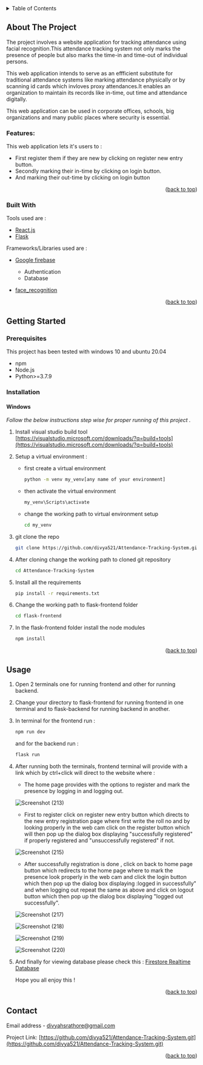 <!-- <div id="top"></div> -->
<!--
*** Thanks for checking out the Best-README-Template. If you have a suggestion
*** that would make this better, please fork the repo and create a pull request
*** or simply open an issue with the tag "enhancement".
*** Don't forget to give the project a star!
*** Thanks again! Now go create something AMAZING! :D
-->

<!-- PROJECT SHIELDS -->
<!--
*** I'm using markdown "reference style" links for readability.
*** Reference links are enclosed in brackets [ ] instead of parentheses ( ).
*** See the bottom of this document for the declaration of the reference variables
*** for contributors-url, forks-url, etc. This is an optional, concise syntax you may use.
*** https://www.markdownguide.org/basic-syntax/#reference-style-links
-->
<!-- [![Contributors][contributors-shield]][contributors-url]
[![Forks][forks-shield]][forks-url]
[![Stargazers][stars-shield]][stars-url]
[![Issues][issues-shield]][issues-url]
[![MIT License][license-shield]][license-url]
[![LinkedIn][linkedin-shield]][linkedin-url] -->



<!-- PROJECT LOGO -->
<!-- <br />
<div align="center">
  <a href="https://github.com/othneildrew/Best-README-Template">
    <img src="images/logo.png" alt="Logo" width="80" height="80">
  </a>

  <h3 align="center">Best-README-Template</h3>

  <p align="center">
    An awesome README template to jumpstart your projects!
    <br />
    <a href="https://github.com/othneildrew/Best-README-Template"><strong>Explore the docs »</strong></a>
    <br />
    <br />
    <a href="https://github.com/othneildrew/Best-README-Template">View Demo</a>
    ·
    <a href="https://github.com/othneildrew/Best-README-Template/issues">Report Bug</a>
    ·
    <a href="https://github.com/othneildrew/Best-README-Template/issues">Request Feature</a>
  </p>
</div> -->



<!-- TABLE OF CONTENTS -->
<details>
  <summary>Table of Contents</summary>
  <ol>
    <li>
      <a href="#about-the-project">About The Project</a>
      <ul>
        <li><a href="#built-with">Built With</a></li>
      </ul>
    </li>
    <li>
      <a href="#getting-started">Getting Started</a>
      <ul>
        <li><a href="#prerequisites">Prerequisites</a></li>
        <li><a href="#installation">Installation</a></li>
      </ul>
    </li>
    <li><a href="#usage">Usage</a></li>
    <!-- <li><a href="#roadmap">Roadmap</a></li> -->
    <!-- <li><a href="#contributing">Contributing</a></li> -->
    <!-- <li><a href="#license">License</a></li> -->
    <li><a href="#contact">Contact</a></li>
    <!-- <li><a href="#acknowledgments">Acknowledgments</a></li> -->
  </ol>
</details>



<!-- ABOUT THE PROJECT -->
## About The Project

<!-- [![Product Name Screen Shot][product-screenshot]](https://example.com) -->

The project involves a website application for tracking attendance using facial recognition.This attendance tracking system not only marks the presence of people but also marks the time-in and time-out of individual persons.

This web application intends to serve as an effficient substitute for traditional attendance systems like marking attendance physically or by scanning id cards which invloves proxy attendances.It  enables an organization to maintain its records like in-time, out time and attendance digitally.

This web application can be used in corporate offices, schools, big organizations  and many public places where security is essential.

<!-- It  enables an organization to maintain its records like in-time, out time and attendance digitally. Now such digitalization of the system will help in better visualization of the data using graphs to display the no. of employees present today and total work hours of each employee. -->

### Features:
This web application lets it's users to :
* First register them if they are new by clicking on register new entry button.
* Secondly marking their in-time by clicking on login button.
* And marking their out-time by clicking on login button

<!-- Of course, no one template will serve all projects since your needs may be different. So I'll be adding more in the near future. You may also suggest changes by forking this repo and creating a pull request or opening an issue. Thanks to all the people have contributed to expanding this template! -->

<!-- Use the `BLANK_README.md` to get started. -->

<p align="right">(<a href="#top">back to top</a>)</p>



### Built With

 Tools used are :

* [React.js](https://reactjs.org/)
* [Flask](https://flask.palletsprojects.com/en/2.1.x/)

Frameworks/Libraries used are :
* [Google firebase](https://firebase.google.com/?gclid=CjwKCAjwkMeUBhBuEiwA4hpqEK3GpdhUdascT_h2jzUfJk-3nEQxQZdgOTYuxeidAStFt1DrdVX8phoC9TkQAvD_BwE&gclsrc=aw.ds)

    *  Authentication
    *  Database 

* [face_recognition](https://pypi.org/project/face-recognition/)
<p align="right">(<a href="#top">back to top</a>)</p>



<!-- GETTING STARTED -->
## Getting Started

<!-- This is an example of how you may give instructions on setting up your project locally.
To get a local copy up and running follow these simple example steps. -->

### Prerequisites

This project has been tested with windows 10 and ubuntu 20.04 
* npm
* Node.js
* Python>=3.7.9

### Installation

#### Windows
_Follow the below instructions step wise for proper running of this project ._

1. Install visual studio build tool [https://visualstudio.microsoft.com/downloads/?q=build+tools](https://visualstudio.microsoft.com/downloads/?q=build+tools)
2. Setup a virtual environment :

   * first create a virtual environment

      ```sh
      python -m venv my_venv[any name of your environment]
      ```
   * then activate the virtual environment

      ```sh
      my_venv\Scripts\activate
      ```
   * change the working path to virtual environment setup 
      ```sh
      cd my_venv
      ```
3. git clone the repo 
   ```sh
   git clone https://github.com/divya521/Attendance-Tracking-System.git(my repo url)
   ```
4. After cloning change the working path to cloned git repository
   ```sh
   cd Attendance-Tracking-System
   ```
5. Install all the requirements 
   ```sh
   pip install -r requirements.txt
   ```
6. Change the working path to flask-frontend folder
   ```sh
   cd flask-frontend
   ```
7. In the flask-frontend folder install the node modules  
   ```sh
   npm install
   ```
<!-- #### Linux
_Follow the same steps as above with different command line for linux terminal :

1. Install visual studio build tool [] -->

<p align="right">(<a href="#top">back to top</a>)</p>



<!-- USAGE EXAMPLES -->
## Usage

1. Open 2 terminals one for running frontend and other for running backend.
2. Change your directory to flask-frontend for running frontend in one terminal and to flask-backend for running backend in another.
3. In terminal for the frontend run : 

    ```sh
    npm run dev
    ```
   and for the backend run :

    ```sh
    flask run
    ```
4. After running both the terminals, frontend terminal will provide with a link which by ctrl+click will direct to the website where :

   * The home page provides with the options to register and mark the presence by logging in and logging out.


   ![Screenshot (213)](https://user-images.githubusercontent.com/64090048/170852899-634246dc-1484-410f-83d5-3d87dc2bf131.png)

      
   * First to register click on register new entry button which directs to the new entry registration page where first write the roll no and  by looking properly in the web cam click on the register button which will then pop up the dialog box displaying "successfully registered" if properly registered and "unsuccessfully registered" if not.

   ![Screenshot (215)](https://user-images.githubusercontent.com/64090048/170853022-918cfea4-29a3-4c83-abf8-3c4231dc9eb6.png)


   * After successfully registration is done , click on back to home page button which redirects to the home page where to mark the presence look properly in the web cam and click the login button which then pop up the dialog box displaying :logged in successfully" and when logging out repeat the same as above and click on logout button which then pop up the dialog box displaying "logged out successfully".


   ![Screenshot (217)](https://user-images.githubusercontent.com/64090048/170853046-0d6b4b3e-6cdf-4e5c-9e58-e78ababdd395.png)


   ![Screenshot (218)](https://user-images.githubusercontent.com/64090048/170853984-4499c8f7-569a-4032-ab60-562c809c3353.png)


   ![Screenshot (219)](https://user-images.githubusercontent.com/64090048/170854002-a4b40d38-de3a-422c-bc18-715b41c93da0.png)

   ![Screenshot (220)](https://user-images.githubusercontent.com/64090048/170854014-2e35717f-a891-4589-b390-8045e4f9d4c3.png)


5. And finally for viewing database please check this : 
  [Firestore Realtime Database](https://console.firebase.google.com/u/0/project/face-recognition-d754f/database/face-recognition-d754f-default-rtdb/data)



     Hope you all enjoy this !



<!-- _For more examples, please refer to the [Documentation](https://example.com)_ -->

<p align="right">(<a href="#top">back to top</a>)</p>



<!-- ROADMAP -->
<!-- ## Roadmap

- [x] Add Changelog
- [x] Add back to top links
- [ ] Add Additional Templates w/ Examples
- [ ] Add "components" document to easily copy & paste sections of the readme
- [ ] Multi-language Support
    - [ ] Chinese
    - [ ] Spanish

See the [open issues](https://github.com/othneildrew/Best-README-Template/issues) for a full list of proposed features (and known issues). -->

<!-- <p align="right">(<a href="#top">back to top</a>)</p> -->



<!-- CONTRIBUTING -->
<!-- ## Contributing

Contributions are what make the open source community such an amazing place to learn, inspire, and create. Any contributions you make are **greatly appreciated**.

If you have a suggestion that would make this better, please fork the repo and create a pull request. You can also simply open an issue with the tag "enhancement".
Don't forget to give the project a star! Thanks again!

1. Fork the Project
2. Create your Feature Branch (`git checkout -b feature/AmazingFeature`)
3. Commit your Changes (`git commit -m 'Add some AmazingFeature'`)
4. Push to the Branch (`git push origin feature/AmazingFeature`)
5. Open a Pull Request

<p align="right">(<a href="#top">back to top</a>)</p>



<!-- LICENSE -->
<!-- ## License

Distributed under the MIT License. See `LICENSE.txt` for more information.

<p align="right">(<a href="#top">back to top</a>)</p>

 --> 

<!-- CONTACT -->
## Contact

Email address  -  divyahsrathore@gmail.com

Project Link: [https://github.com/divya521/Attendance-Tracking-System.git](https://github.com/divya521/Attendance-Tracking-System.git)

<p align="right">(<a href="#top">back to top</a>)</p>



<!-- ACKNOWLEDGMENTS -->
<!-- ## Acknowledgments

Use this space to list resources you find helpful and would like to give credit to. I've included a few of my favorites to kick things off!

* [Choose an Open Source License](https://choosealicense.com)
* [GitHub Emoji Cheat Sheet](https://www.webpagefx.com/tools/emoji-cheat-sheet)
* [Malven's Flexbox Cheatsheet](https://flexbox.malven.co/)
* [Malven's Grid Cheatsheet](https://grid.malven.co/)
* [Img Shields](https://shields.io)
* [GitHub Pages](https://pages.github.com)
* [Font Awesome](https://fontawesome.com)
* [React Icons](https://react-icons.github.io/react-icons/search)

<p align="right">(<a href="#top">back to top</a>)</p>
 -->


<!-- MARKDOWN LINKS & IMAGES -->
<!-- https://www.markdownguide.org/basic-syntax/#reference-style-links -->
[contributors-shield]: https://img.shields.io/github/contributors/othneildrew/Best-README-Template.svg?style=for-the-badge
[contributors-url]: https://github.com/othneildrew/Best-README-Template/graphs/contributors
[forks-shield]: https://img.shields.io/github/forks/othneildrew/Best-README-Template.svg?style=for-the-badge
[forks-url]: https://github.com/othneildrew/Best-README-Template/network/members
[stars-shield]: https://img.shields.io/github/stars/othneildrew/Best-README-Template.svg?style=for-the-badge
[stars-url]: https://github.com/othneildrew/Best-README-Template/stargazers
[issues-shield]: https://img.shields.io/github/issues/othneildrew/Best-README-Template.svg?style=for-the-badge
[issues-url]: https://github.com/othneildrew/Best-README-Template/issues
[license-shield]: https://img.shields.io/github/license/othneildrew/Best-README-Template.svg?style=for-the-badge
[license-url]: https://github.com/othneildrew/Best-README-Template/blob/master/LICENSE.txt
[linkedin-shield]: https://img.shields.io/badge/-LinkedIn-black.svg?style=for-the-badge&logo=linkedin&colorB=555
[linkedin-url]: https://linkedin.com/in/othneildrew
[product-screenshot]: images/screenshot.png
